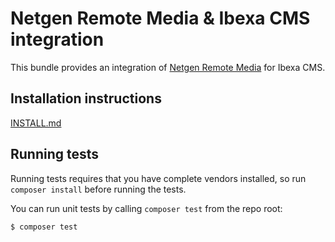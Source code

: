 # Netgen Remote Media & Ibexa CMS integration

This bundle provides an integration of [Netgen Remote Media](https://github.com/netgen/NetgenRemoteMediaBundle/tree/3.0) for Ibexa CMS.

## Installation instructions

[INSTALL.md](INSTALL.md)

## Running tests

Running tests requires that you have complete vendors installed, so run
`composer install` before running the tests.

You can run unit tests by calling `composer test` from the repo root:

```
$ composer test
```
